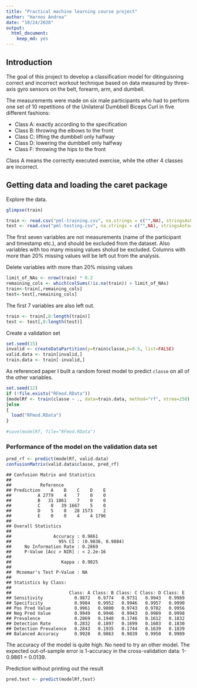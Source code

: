 ```yaml
---
title: "Practical machine learning course project"
author: "Harnos Andrea"
date: "10/24/2020"
output: 
  html_document:
    keep_md: yes
---
```




## Introduction

The goal of this project to develop a classification model for ditinguisning correct and incorrect workout technique based on data measured by three-axis gyro sensors on the belt, forearm, arm, and dumbell.

The measurements were made on six male participants who had to perform one set of 10 repetitions of the Unilateral Dumbbell Biceps Curl in five different fashions:

- Class A: exactly according to the specification
- Class B: throwing the elbows to the front
- Class C: lifting the dumbbell only halfway 
- Class D: lowering the dumbbell only halfway
- Class F: throwing the hips to the front

Class A means the correctly executed  exercise, while the other 4 classes are incorrect. 


## Getting data and loading the caret package



Explore the data.


```r
glimpse(train)
```


```r
train <- read.csv("pml-training.csv", na.strings = c("",NA), stringsAsFactors = T)
test <- read.csv("pml-testing.csv", na.strings = c("",NA), stringsAsFactors = T)
```

The first seven variables are not measurements (name of the participant and timestamp etc.), and should be excluded from the dataset. Also variables with too many missing values sholud be excluded. Columns with more than 20% missing values will be left out from the analysis.

Delete variables with more than 20% missing values


```r
limit_of_NAs <- nrow(train) * 0.2
remaining_cols <- which(colSums(!is.na(train)) > limit_of_NAs)
train<-train[,remaining_cols]
test<-test[,remaining_cols]
```

The first 7 variables are also left out.


```r
train <- train[,8:length(train)]
test <- test[,8:length(test)]
```

Create a validation set


```r
set.seed(15)
invalid <- createDataPartition(y=train$classe,p=0.5, list=FALSE) 
valid.data <- train[invalid,]
train.data <- train[-invalid,]
```

As referenced paper I built a random forest model to predict `classe` on all of the other variables. 


```r
set.seed(12)
if (!file.exists("RFmod.RData"))
{modelRf <- train(classe ~ ., data=train.data, method="rf", ntree=250)
}else
{
  load("RFmod.RData")
}
  
#save(modelRf, file="RFmod.RData")
```

### Performance of the model on the validation data set


```r
pred_rf <- predict(modelRf, valid.data)
confusionMatrix(valid.data$classe, pred_rf)
```

```
## Confusion Matrix and Statistics
## 
##           Reference
## Prediction    A    B    C    D    E
##          A 2779    4    7    0    0
##          B   31 1861    7    0    0
##          C    0   39 1667    5    0
##          D    5    0   28 1573    2
##          E    0    0    4    4 1796
## 
## Overall Statistics
##                                           
##                Accuracy : 0.9861          
##                  95% CI : (0.9836, 0.9884)
##     No Information Rate : 0.2869          
##     P-Value [Acc > NIR] : < 2.2e-16       
##                                           
##                   Kappa : 0.9825          
##                                           
##  Mcnemar's Test P-Value : NA              
## 
## Statistics by Class:
## 
##                      Class: A Class: B Class: C Class: D Class: E
## Sensitivity            0.9872   0.9774   0.9731   0.9943   0.9989
## Specificity            0.9984   0.9952   0.9946   0.9957   0.9990
## Pos Pred Value         0.9961   0.9800   0.9743   0.9782   0.9956
## Neg Pred Value         0.9949   0.9946   0.9943   0.9989   0.9998
## Prevalence             0.2869   0.1940   0.1746   0.1612   0.1832
## Detection Rate         0.2832   0.1897   0.1699   0.1603   0.1830
## Detection Prevalence   0.2843   0.1935   0.1744   0.1639   0.1839
## Balanced Accuracy      0.9928   0.9863   0.9839   0.9950   0.9989
```
The accuracy of the model is quite high. No need to try an other model. The expected out-of-sample error is 1-accuracy in the cross-validation data: 1-0.9861 = 0.0139.


Prediction without printing out the result


```r
pred.test <- predict(modelRf,test)
```


